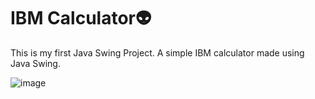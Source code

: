 #  IBM Calculator👽
This is my first Java Swing Project. A simple IBM calculator made using Java Swing.

![image](https://github.com/rafaelabou1999/java-projects/assets/120579642/199062cf-2a32-4de8-aec8-2baa2d42d667)


